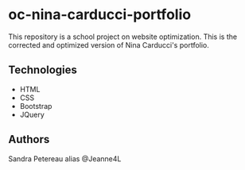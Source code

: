 # oc-nina-carducci-portfolio

This repository is a school project on website optimization.
This is the corrected and optimized version of Nina Carducci's portfolio.

## Technologies

- HTML
- CSS
- Bootstrap
- JQuery

## Authors

Sandra Petereau alias @Jeanne4L
